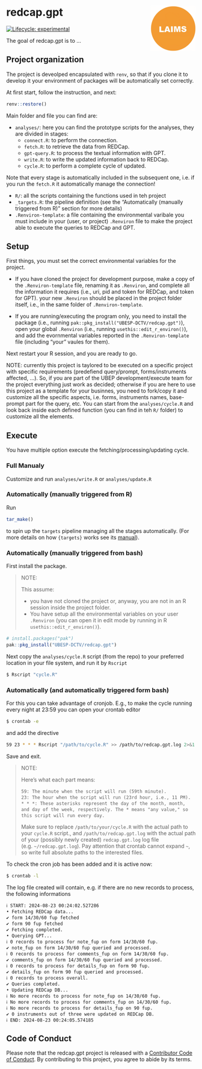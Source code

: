 
<!-- README.md is generated from README.Rmd. Please edit that file -->

# redcap.gpt <img src="man/figures/logo.png" align="right" height="120" alt="" />

<!-- badges: start -->

[![Lifecycle:
experimental](https://img.shields.io/badge/lifecycle-experimental-orange.svg)](https://lifecycle.r-lib.org/articles/stages.html#experimental)
<!-- badges: end -->

The goal of redcap.gpt is to …

## Project organization

The project is deveolped encapsulated with `renv`, so that if you clone
it to develop it your environment of packages will be automatically set
correctly.

At first start, follow the instruction, and next:

``` r
renv::restore()
```

Main folder and file you can find are:

- `analyses/`: here you can find the prototype scripts for the analyses,
  they are divided in stages:
  - `connect.R`: to perform the connection.
  - `fetch.R`: to retrieve the data from REDCap.
  - `gpt-query.R`: to process the textual information with GPT.
  - `write.R`: to write the updated information back to REDCap.
  - `cycle.R`: to perform a complete cycle of updated.

Note that every stage is automatically included in the subsequent one,
i.e. if you run the `fetch.R` it automatically manage the connection!

- `R/`: all the scripts containing the functions used in teh project
- `_targets.R`: the pipeline definition (see the “Automatically
  (manually triggered from R)” section for more details)
- `.Renviron-template`: a file containing the environmental varibale you
  must include in your (user, or project) `.Renviron` file to make the
  project able to execute the queries to REDCap and GPT.

## Setup

First things, you must set the correct environmental variables for the
project.

- If you have cloned the project for development purpose, make a copy of
  the `.Renviron-template` file, renaming it as `.Renviron`, and
  complete all the information it requires (i.e., uri, pid and token for
  REDCap, and token for GPT). your new `.Renviron` should be placed in
  the project folder itself, i.e., in the same folder of
  `.Renviron-template`.

- If you are running/executing the program only, you need to install the
  package (i.e., running `pak::pkg_install("UBESP-DCTV/redcap.gpt")`),
  open your global `.Renviron` (i.e., running
  `usethis::edit_r_environ()`), and add the evornmental variables
  reported in the `.Renviron-template` file (including “your” vaules for
  them).

Next restart your R session, and you are ready to go.

NOTE: currently this project is taylored to be executed on a specific
project with specific requirements (predefiend query/prompt,
forms/instruments affected, …). So, if you are part of the UBEP
development/execute team for the project everything just work as
decided; otherwise if you are here to use this project as a template for
your businnes, you need to fork/copy it and customize all the specific
aspects, i.e. forms, instruments names, base-prompt part for the query,
etc. You can start from the `analyses/cycle.R` and look back inside each
defined function (you can find in teh `R/` folder) to customize all the
elements.

## Execute

You have multiple option execute the fetching/processing/updating cycle.

### Full Manualy

Customize and run `analyses/write.R` or `analyses/update.R`

### Automatically (manually triggered from R)

Run

``` r
tar_make()
```

to spin up the `targets` pipeline managing all the stages automatically.
(For more details on how `{targets}` works see its
[manual](https://books.ropensci.org/targets/)).

### Automatically (manually triggered from bash)

First install the package.

> NOTE:
>
> This assume:
>
> - you have not cloned the project or, anyway, you are not in an R
>   session inside the project folder.
> - You have setup all the environmental variables on your user
>   `.Renviron` (you can open it in edit mode by running in R
>   `usethis::edit_r_environ()`).

``` r
# install.packages("pak")
pak::pkg_install("UBESP-DCTV/redcap.gpt")
```

Next copy the `analyses/cycle.R` script (from the repo) to your
preferred location in your file system, and run it by `Rscript`

``` bash
$ Rscript "cycle.R"
```

### Automatically (and automatically triggered form bash)

For this you can take advantage of cronjob. E.g., to make the cycle
running every night at 23:59 you can open your crontab editor

``` bash
$ crontab -e
```

and add the directive

``` bash
59 23 * * * Rscript "/path/to/cycle.R" >> /path/to/redcap.gpt.log 2>&1
```

Save and exit.

> NOTE:
>
> Here’s what each part means:
>
>     59: The minute when the script will run (59th minute).
>     23: The hour when the script will run (23rd hour, i.e., 11 PM).
>     * * *: These asterisks represent the day of the month, month, and day of the week, respectively. The * means "any value," so this script will run every day.
>
> Make sure to replace `/path/to/your/cycle.R` with the actual path to
> your `cycle.R` script., and `/path/to/redcap.gpt.log` with the actual
> path of your (possibly newly created) `redcap.gpt.log` log file
> (e.g. `~/redcap.gpt.log`). Pay attention that crontab cannot expand
> `~`, so write full absolute paths to the interested files.

To check the cron job has been added and it is active now:

``` bash
$ crontab -l
```

The log file created will contain, e.g. if there are no new records to
process, the following informations

    ℹ START: 2024-08-23 00:24:02.527286
    • Fetching REDCap data...
    ✔ form 14/30/60 fup fetched
    ✔ form 90 fup fetched
    ✔ Fetching completed.
    • Querying GPT...
    ℹ 0 records to process for note_fup on form 14/30/60 fup.
    ✔ note_fup on form 14/30/60 fup queried and processed.
    ℹ 0 records to process for comments_fup on form 14/30/60 fup.
    ✔ comments_fup on form 14/30/60 fup queried and processed.
    ℹ 0 records to process for details_fup on form 90 fup.
    ✔ details_fup on form 90 fup queried and processed.
    ℹ 0 records to process overall.
    ✔ Queries completed.
    • Updating REDCap DB...
    ℹ No more records to process for note_fup on 14/30/60 fup.
    ℹ No more records to process for comments_fup on 14/30/60 fup.
    ℹ No more records to process for details_fup on 90 fup.
    ✔ 0 instruments out of three were updated on REDCap DB.
    ℹ END: 2024-08-23 00:24:05.574185

## Code of Conduct

Please note that the redcap.gpt project is released with a [Contributor
Code of
Conduct](https://contributor-covenant.org/version/2/1/CODE_OF_CONDUCT.html).
By contributing to this project, you agree to abide by its terms.
